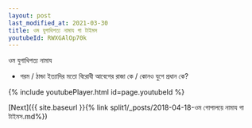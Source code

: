 ```yaml
---
layout: post
last_modified_at: 2021-03-30
title: ওম যুগাধিপত্য নামায গা টাইমস
youtubeId: RWXGAlOp70k
---
```

 
 
 ওম যুগাধিপত্য নামায  
 
 -  গরম / ঠান্ডা ইত্যাদির মতো বিরোধী আবেগের রাজা কে / কোনও যুগে প্রধান কে? 
 
  
 
  
 
 
 
 
 
 


{% include youtubePlayer.html id=page.youtubeId %}
 
[Next]({{ site.baseurl }}{% link  split1/_posts/2018-04-18-ওম গোপালয়ে নামায গা টাইমস.md%})
 
